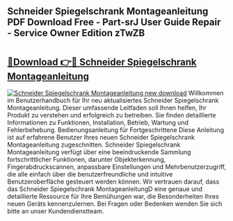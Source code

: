 ## Schneider Spiegelschrank Montageanleitung PDF Download Free - Part-srJ User Guide Repair - Service Owner Edition zTwZB

# <h2><a href="http://df7atd.blite.top/?on=Schneider+Spiegelschrank+Montageanleitung">🔗Download 👉🔴 Schneider Spiegelschrank Montageanleitung</a></h2>

[![Schneider Spiegelschrank Montageanleitung new download](https://i.imgur.com/lujVjoI.png)](http://df7atd.blite.top/?on=Schneider+Spiegelschrank+Montageanleitung)
Willkommen im Benutzerhandbuch für Ihr neu aktualisiertes Schneider Spiegelschrank Montageanleitung. Dieser umfassende Leitfaden soll Ihnen helfen, Ihr Produkt zu verstehen und erfolgreich zu betreiben. Sie finden detaillierte Informationen zu Funktionen, Installation, Betrieb, Wartung und Fehlerbehebung. Bedienungsanleitung für Fortgeschrittene Diese Anleitung ist auf erfahrene Benutzer Ihres neuen Schneider Spiegelschrank Montageanleitung zugeschnitten. Schneider Spiegelschrank Montageanleitung verfügt über eine beeindruckende Sammlung fortschrittlicher Funktionen, darunter Objekterkennung, Fingerabdruckscannen, anpassbare Einstellungen und Mehrbenutzerzugriff, die alle einfach über die benutzerfreundliche und intuitive Benutzeroberfläche gesteuert werden können. Wir vertrauen darauf, dass das Schneider Spiegelschrank MontageanleitungD eine genaue und detaillierte Ressource für Ihre Bemühungen war, die Besonderheiten Ihres neuen Geräts kennenzulernen. Bei Fragen oder Bedenken wenden Sie sich bitte an unser Kundendienstteam.
